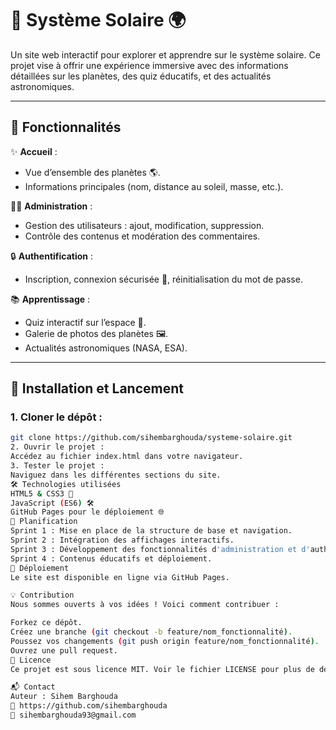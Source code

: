 # 🌌 Système Solaire 🌍

Un site web interactif pour explorer et apprendre sur le système solaire. Ce projet vise à offrir une expérience immersive avec des informations détaillées sur les planètes, des quiz éducatifs, et des actualités astronomiques.

---

## 📖 Fonctionnalités
✨ **Accueil** :
- Vue d’ensemble des planètes 🌎.
- Informations principales (nom, distance au soleil, masse, etc.).

🧑‍💻 **Administration** :
- Gestion des utilisateurs : ajout, modification, suppression.
- Contrôle des contenus et modération des commentaires.

🔒 **Authentification** :
- Inscription, connexion sécurisée 🔑, réinitialisation du mot de passe.

📚 **Apprentissage** :
- Quiz interactif sur l’espace 🚀.
- Galerie de photos des planètes 🖼️.
- Actualités astronomiques (NASA, ESA).

---

## 🚀 Installation et Lancement

### 1. Cloner le dépôt :
```bash
git clone https://github.com/sihembarghouda/systeme-solaire.git
2. Ouvrir le projet :
Accédez au fichier index.html dans votre navigateur.
3. Tester le projet :
Naviguez dans les différentes sections du site.
🛠️ Technologies utilisées
HTML5 & CSS3 🎨
JavaScript (ES6) 🛠️
GitHub Pages pour le déploiement 🌐
📅 Planification
Sprint 1 : Mise en place de la structure de base et navigation.
Sprint 2 : Intégration des affichages interactifs.
Sprint 3 : Développement des fonctionnalités d'administration et d'authentification.
Sprint 4 : Contenus éducatifs et déploiement.
🌟 Déploiement
Le site est disponible en ligne via GitHub Pages.

💡 Contribution
Nous sommes ouverts à vos idées ! Voici comment contribuer :

Forkez ce dépôt.
Créez une branche (git checkout -b feature/nom_fonctionnalité).
Poussez vos changements (git push origin feature/nom_fonctionnalité).
Ouvrez une pull request.
📝 Licence
Ce projet est sous licence MIT. Voir le fichier LICENSE pour plus de détails.

📬 Contact
Auteur : Sihem Barghouda
🔗 https://github.com/sihembarghouda
📧 sihembarghouda93@gmail.com
